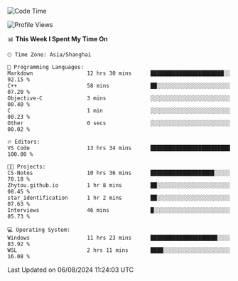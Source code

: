 <!--START_SECTION:waka-->
![Code Time](http://img.shields.io/badge/Code%20Time-1%2C888%20hrs%2040%20mins-blue)

![Profile Views](http://img.shields.io/badge/Profile%20Views-1-blue)

📊 **This Week I Spent My Time On** 

```text
🕑︎ Time Zone: Asia/Shanghai

💬 Programming Languages: 
Markdown                 12 hrs 30 mins      ███████████████████████░░   92.15 % 
C++                      58 mins             ██░░░░░░░░░░░░░░░░░░░░░░░   07.20 % 
Objective-C              3 mins              ░░░░░░░░░░░░░░░░░░░░░░░░░   00.40 % 
C                        1 min               ░░░░░░░░░░░░░░░░░░░░░░░░░   00.23 % 
Other                    0 secs              ░░░░░░░░░░░░░░░░░░░░░░░░░   00.02 % 

🔥 Editors: 
VS Code                  13 hrs 34 mins      █████████████████████████   100.00 % 

🐱‍💻 Projects: 
CS-Notes                 10 hrs 36 mins      ████████████████████░░░░░   78.18 % 
Zhytou.github.io         1 hr 8 mins         ██░░░░░░░░░░░░░░░░░░░░░░░   08.45 % 
star_identification      1 hr 2 mins         ██░░░░░░░░░░░░░░░░░░░░░░░   07.63 % 
Interviews               46 mins             █░░░░░░░░░░░░░░░░░░░░░░░░   05.73 % 

💻 Operating System: 
Windows                  11 hrs 23 mins      █████████████████████░░░░   83.92 % 
WSL                      2 hrs 11 mins       ████░░░░░░░░░░░░░░░░░░░░░   16.08 % 
```


 Last Updated on 06/08/2024 11:24:03 UTC
<!--END_SECTION:waka-->